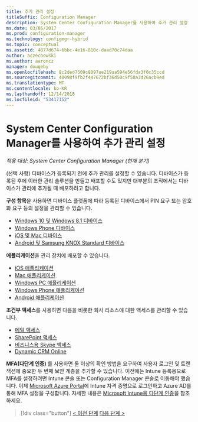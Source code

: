```yaml
---
title: 추가 관리 설정
titleSuffix: Configuration Manager
description: System Center Configuration Manager를 사용하여 추가 관리 설정
ms.date: 03/05/2017
ms.prod: configuration-manager
ms.technology: configmgr-hybrid
ms.topic: conceptual
ms.assetid: 4877d674-6bbc-4e16-810c-daad70c74daa
author: aczechowski
ms.author: aaroncz
manager: dougeby
ms.openlocfilehash: 8c2ded7509c8097ae219aa594e56fda3f0c35ccd
ms.sourcegitcommit: 48098f9fb2f447672bf36d50c9f58a3d26acb9ed
ms.translationtype: MT
ms.contentlocale: ko-KR
ms.lasthandoff: 12/14/2018
ms.locfileid: "53417152"
---
```

# <a name="set-up-additional-management-with-system-center-configuration-manager"></a>System Center Configuration Manager를 사용하여 추가 관리 설정

*적용 대상: System Center Configuration Manager (현재 분기)*

(선택 사항) 디바이스가 등록되기 전에 추가 관리를 설정할 수 있습니다. 디바이스가 등록된 후에 이러한 관리 솔루션을 만들고 배포할 수도 있지만 대부분의 조직에서는 디바이스가 관리에 추가될 때 배포하려고 합니다.

**구성 항목**을 사용하면 디바이스 플랫폼에 따라 등록된 디바이스에서 PIN 요구 또는 암호화 요구 등의 설정을 관리할 수 있습니다.
- [Windows 10 및 Windows 8.1 디바이스](create-configuration-items-for-windows-8.1-and-windows-10-devices-managed-without-the-client.md)
- [Windows Phone 디바이스](create-configuration-items-for-windows-phone-devices-managed-without-the-client.md)
- [iOS 및 Mac 디바이스](create-configuration-items-for-ios-and-mac-os-x-devices-managed-without-the-client.md)
- [Android 및 Samsung KNOX Standard 디바이스](create-configuration-items-for-android-and-samsung-knox-devices-managed-without-the-client.md)

**애플리케이션**을 관리 장치에 배포할 수 있습니다.
- [iOS 애플리케이션](creating-ios-applications.md)
- [Mac 애플리케이션](../../apps/get-started/creating-mac-computer-applications.md)
- [Windows PC 애플리케이션](../../apps/get-started/creating-windows-applications.md)
- [Windows Phone 애플리케이션](creating-windows-phone-applications.md)
- [Android 애플리케이션](creating-android-applications.md)

**조건부 액세스**를 사용하면 다음을 비롯한 회사 리소스에 대한 액세스를 관리할 수 있습니다.  
- [메일 액세스](manage-email-access.md)
- [SharePoint 액세스](manage-sharepoint-online-access.md)
- [비즈니스용 Skype 액세스](manage-skype-for-business-online-access.md)
- [Dynamic CRM Online](manage-dynamics-crm-online-access.md)

**MFA(다단계 인증)** 를 사용하면 둘 이상의 확인 방법을 요구하여 사용자 로그인 및 트랜잭션에 중요한 두 번째 보안 계층을 추가할 수 있습니다.
이전에는 Intune 등록용으로 MFA를 설정하려면 Intune 콘솔 또는 Configuration Manager 콘솔로 이동해야 했습니다. 이제 [Microsoft Azure Portal](https://manage.windowsazure.com)에 Intune 자격 증명으로 로그인하고 Azure AD를 통해 MFA 설정을 구성합니다. 자세한 내용은 [Microsoft Intune용 다단계 인증](https://aka.ms/mfa_ad)을 참조하세요.

> [!div class="button"]
> [< 이전 단계](enable-platform-enrollment.md)  [다음 단계 >](verify-mdm-configuration.md)
